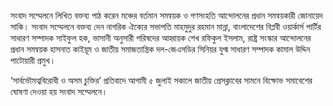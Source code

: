 সংবাদ সম্মেলনে লিখিত বক্তব্য পাঠ করেন মঞ্চের বর্তমান সমন্বয়ক ও গণসংহতি আন্দোলনের প্রধান সমন্বয়কারী জোনায়েদ সাকি। সংবাদ সম্মেলনে বক্তব্য দেন নাগরিক ঐক্যের সভাপতি মাহমুদুর রহমান মান্না, বাংলাদেশের বিপ্লবী ওয়ার্কার্স পার্টির সাধারণ সম্পাদক সাইফুল হক, ভাসানী অনুসারী পরিষদের আহ্বায়ক শেখ রফিকুল ইসলাম, রাষ্ট্র সংস্কার আন্দোলনের প্রধান সমন্বয়ক হাসনাত কাইয়ূম ও জাতীয় সমাজতান্ত্রিক দল-জেএসডির সিনিয়র যুগ্ম সাধারণ সম্পাদক কামাল উদ্দিন পাটোয়ারী প্রমুখ।

‘সার্বভৌমত্ববিরোধী ও অসম চুক্তির’ প্রতিবাদে আগামী ৫ জুলাই সকালে জাতীয় প্রেসক্লাবের সামনে বিক্ষোভ সমাবেশের ঘোষণা দেওয়া হয় সংবাদ সম্মেলনে।
